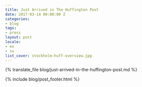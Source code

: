 ```yaml
---
title: Just Arrived in The Huffington Post
date: 2017-03-14 00:00:00 Z
categories:
- blog
tags:
- press
layout: post
locale:
- en
- sv
list_cover: stockholm-huff-overview.jpg
---
```


{% translate_file blog/just-arrived-in-the-huffington-post.md %}

{% include blog/post_footer.html %}
